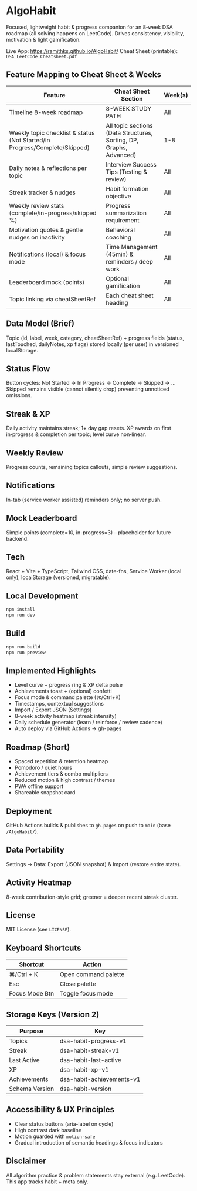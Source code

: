 # AlgoHabit

Focused, lightweight habit & progress companion for an 8‑week DSA roadmap (all solving happens on LeetCode). Drives consistency, visibility, motivation & light gamification.

Live App: https://ramithks.github.io/AlgoHabit/
Cheat Sheet (printable): `DSA_LeetCode_Cheatsheet.pdf`

## Feature Mapping to Cheat Sheet & Weeks

| Feature                                                                    | Cheat Sheet Section                                                 | Week(s) |
| -------------------------------------------------------------------------- | ------------------------------------------------------------------- | ------- |
| Timeline 8-week roadmap                                                    | 8-WEEK STUDY PATH                                                   | All     |
| Weekly topic checklist & status (Not Started/In Progress/Complete/Skipped) | All topic sections (Data Structures, Sorting, DP, Graphs, Advanced) | 1-8     |
| Daily notes & reflections per topic                                        | Interview Success Tips (Testing & review)                           | All     |
| Streak tracker & nudges                                                    | Habit formation objective                                           | All     |
| Weekly review stats (complete/in-progress/skipped %)                       | Progress summarization requirement                                  | All     |
| Motivation quotes & gentle nudges on inactivity                            | Behavioral coaching                                                 | All     |
| Notifications (local) & focus mode                                         | Time Management (45min) & reminders / deep work                     | All     |
| Leaderboard mock (points)                                                  | Optional gamification                                               | All     |
| Topic linking via cheatSheetRef                                            | Each cheat sheet heading                                            | All     |

## Data Model (Brief)
Topic (id, label, week, category, cheatSheetRef) + progress fields (status, lastTouched, dailyNotes, xp flags) stored locally (per user) in versioned localStorage.

## Status Flow

Button cycles: Not Started → In Progress → Complete → Skipped → …
Skipped remains visible (cannot silently drop) preventing unnoticed omissions.

## Streak & XP
Daily activity maintains streak; 1+ day gap resets. XP awards on first in‑progress & completion per topic; level curve non‑linear.

## Weekly Review
Progress counts, remaining topics callouts, simple review suggestions.

## Notifications
In-tab (service worker assisted) reminders only; no server push.

## Mock Leaderboard
Simple points (complete=10, in-progress=3) – placeholder for future backend.

## Tech
React + Vite + TypeScript, Tailwind CSS, date-fns, Service Worker (local only), localStorage (versioned, migratable).

## Local Development

```bash
npm install
npm run dev
```

## Build

```bash
npm run build
npm run preview
```

## Implemented Highlights
- Level curve + progress ring & XP delta pulse
- Achievements toast + (optional) confetti
- Focus mode & command palette (⌘/Ctrl+K)
- Timestamps, contextual suggestions
- Import / Export JSON (Settings)
- 8‑week activity heatmap (streak intensity)
- Daily schedule generator (learn / reinforce / review cadence)
- Auto deploy via GitHub Actions → gh-pages

## Roadmap (Short)
- Spaced repetition & retention heatmap
- Pomodoro / quiet hours
- Achievement tiers & combo multipliers
- Reduced motion & high contrast / themes
- PWA offline support
- Shareable snapshot card

## Deployment
GitHub Actions builds & publishes to `gh-pages` on push to `main` (base `/AlgoHabit/`).

## Data Portability
Settings → Data: Export (JSON snapshot) & Import (restore entire state).

## Activity Heatmap
8-week contribution-style grid; greener = deeper recent streak cluster.

## License
MIT License (see `LICENSE`).

## Keyboard Shortcuts

| Shortcut       | Action               |
| -------------- | -------------------- |
| ⌘/Ctrl + K     | Open command palette |
| Esc            | Close palette        |
| Focus Mode Btn | Toggle focus mode    |

## Storage Keys (Version 2)

| Purpose        | Key                       |
| -------------- | ------------------------- |
| Topics         | dsa-habit-progress-v1     |
| Streak         | dsa-habit-streak-v1       |
| Last Active    | dsa-habit-last-active     |
| XP             | dsa-habit-xp-v1           |
| Achievements   | dsa-habit-achievements-v1 |
| Schema Version | dsa-habit-version         |

## Accessibility & UX Principles

- Clear status buttons (aria-label on cycle)
- High contrast dark baseline
- Motion guarded with `motion-safe`
- Gradual introduction of semantic headings & focus indicators

## Disclaimer

All algorithm practice & problem statements stay external (e.g. LeetCode). This app tracks habit + meta only.
